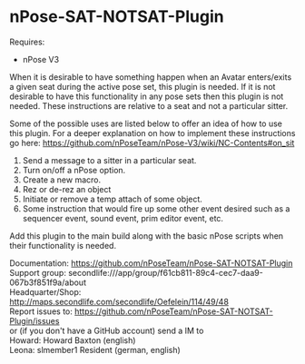 # nPose-SAT-NOTSAT-Plugin
Requires:
* nPose V3

When it is desirable to have something happen when an Avatar enters/exits a given seat during the active pose set, this plugin is needed.  If it is not desirable to have this functionality in any pose sets then this plugin is not needed.  These instructions are relative to a seat and not a particular sitter.

Some of the possible uses are listed below to offer an idea of how to use this plugin.  For a deeper explanation on how to implement these instructions go here: https://github.com/nPoseTeam/nPose-V3/wiki/NC-Contents#on_sit
1. Send a message to a sitter in a particular seat.
2. Turn on/off a nPose option.
3. Create a new macro.
4. Rez or de-rez an object
5. Initiate or remove a temp attach of some object.
6. Some instruction that would fire up some other event desired such as a sequencer event, sound event, prim editor event, etc.

Add this plugin to the main build along with the basic nPose scripts when their functionality is needed.

Documentation: https://github.com/nPoseTeam/nPose-SAT-NOTSAT-Plugin  
Support group: secondlife:///app/group/f61cb811-89c4-cec7-daa9-067b3f851f9a/about  
Headquarter/Shop: http://maps.secondlife.com/secondlife/Oefelein/114/49/48  
Report issues to: https://github.com/nPoseTeam/nPose-SAT-NOTSAT-Plugin/issues  
      or (if you don't have a GitHub account) send a IM to  
      Howard: Howard Baxton (english)  
      Leona: slmember1 Resident (german, english)
